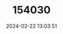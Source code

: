 ---
title: "154030"
category: "Cambarus ludovicianus"
draft: false
date: 2024-02-22 13:03:51
languages:
  English: ["Painted Devil Crayfish"]
---